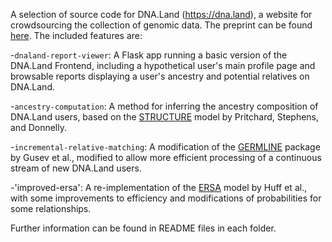 A selection of source code for DNA.Land (https://dna.land), a website for crowdsourcing the collection of genomic data. The preprint can be found [here](http://www.biorxiv.org/content/early/2017/05/09/135715). The included features are:

-`dnaland-report-viewer`: A Flask app running a basic version of the DNA.Land Frontend, including a hypothetical user's main profile page and browsable reports displaying a user's ancestry and potential relatives on DNA.Land.

-`ancestry-computation`: A method for inferring the ancestry composition of DNA.Land users, based on the [STRUCTURE](http://www.ncbi.nlm.nih.gov/pubmed/10835412)  model by Pritchard, Stephens, and Donnelly.

-`incremental-relative-matching`: A modification of the [GERMLINE](http://www.cs.columbia.edu/~gusev/germline/) package by Gusev et al., modified to allow more efficient processing of a continuous stream of new DNA.Land users.

-'improved-ersa': A re-implementation of the [ERSA](http://genome.cshlp.org/content/21/5/768.full) model by Huff et al., with some improvements to efficiency and modifications of probabilities for some relationships.

Further information can be found in README files in each folder.

